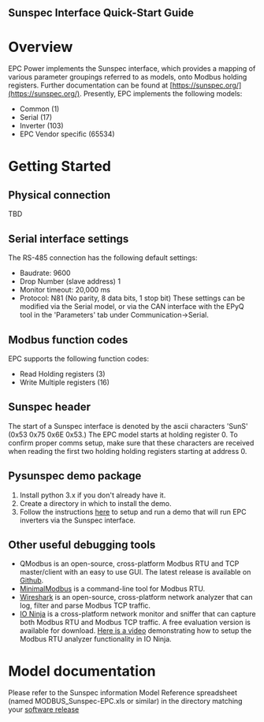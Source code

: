 ## Sunspec Interface Quick-Start Guide

# Overview
EPC Power implements the Sunspec interface, which provides a mapping of various
parameter groupings referred to as models, onto Modbus holding registers.
Further documentation can be found at [https://sunspec.org/](https://sunspec.org/).
Presently, EPC implements the following models:
- Common (1)
- Serial (17)
- Inverter (103)
- EPC Vendor specific (65534)

# Getting Started

## Physical connection
TBD

## Serial interface settings
The RS-485 connection has the following default settings:
- Baudrate: 9600
- Drop Number (slave address) 1
- Monitor timeout: 20,000 ms
- Protocol: N81 (No parity, 8 data bits, 1 stop bit)
These settings can be modified via the Serial model, or via the CAN interface
with the EPyQ tool in the 'Parameters' tab under Communication->Serial.

## Modbus function codes
EPC supports the following function codes:
- Read Holding registers (3)
- Write Multiple registers (16)

## Sunspec header
The start of a Sunspec interface is denoted by the ascii characters 'SunS' (0x53 0x75 0x6E 0x53.)  The EPC model starts at holding register 0.  To confirm proper comms setup, make sure that these characters are received when reading the first two holding holding registers starting at address 0.

## Pysunspec demo package
1. Install python 3.x if you don't already have it. 
2. Create a directory in which to install the demo.
3. Follow the instructions [here](https://github.com/epcpower/sunspec-demo) to setup and run a demo that will run EPC inverters via the Sunspec interface.

## Other useful debugging tools
- QModbus is an open-source, cross-platform Modbus RTU and TCP master/client with an easy to use GUI.  The latest release is available on [Github](https://github.com/ed-chemnitz/qmodbus/releases).
- [MinimalModbus](https://minimalmodbus.readthedocs.io/en/master/) is a command-line tool for Modbus RTU.
- [Wireshark](https://www.wireshark.org/) is an open-source, cross-platform network analyzer that can log, filter and parse Modbus TCP traffic.
- [IO Ninja](http://ioninja.com/downloads.html) is a cross-platform network monitor and sniffer that can capture both Modbus RTU and Modbus TCP traffic.  A free evaluation version is available for download.  [Here is a video](https://www.youtube.com/watch?v=i5TitGHQtjg) demonstrating how to setup the Modbus RTU analyzer functionality in IO Ninja.
# Model documentation
Please refer to the Sunspec information Model Reference spreadsheet (named MODBUS_Sunspec-EPC.xls or similar) in the directory matching your [software release](https://github.com/epcpower/epcpower.github.io/tree/master/release_artifacts)
